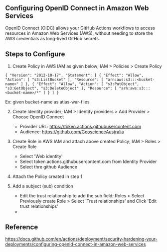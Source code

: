 ## Configuring OpenID Connect in Amazon Web Services

OpenID Connect (OIDC) allows your GitHub Actions workflows to access resources in Amazon Web Services (AWS), without needing to store the AWS credentials as long-lived GitHub secrets.

## Steps to Configure

1. Create Policy in AWS IAM as given below; IAM > Policies > Create Policy

`{ "Version": "2012-10-17", "Statement": [ { "Effect": "Allow", "Action": [ "s3:ListBucket" ], "Resource": [ "arn:aws:s3:::<bucket-name>" ] }, { "Effect": "Allow", "Action": [ "s3:PutObject", "s3:GetObject", "s3:DeleteObject" ], "Resource": [ "arn:aws:s3:::<bucket-name>/*" ] } ] }`

Ex: given bucket-name as atlas-war-files

2. Create Identity provider; IAM > Identity providers > Add Provider > Choose OpenID Connect

   - Provider URL: https://token.actions.githubusercontent.com
   - Audience: https://github.com/GeoscienceAustralia

3. Create Role in AWS IAM and attach above created Policy; IAM > Roles > Create Role

   - Select 'Web identity'
   - Select token.actions.githubusercontent.com from Identity Provider
   - Select thre github Audience

4. Attach the Policy created in step 1

5. Add a subject (sub) condition
   - Edit the trust relationship to add the sub field; Roles > Select Previously create Role > Select 'Trust relationships' and Click 'Edit trust relationships'
   -

## Reference

https://docs.github.com/en/actions/deployment/security-hardening-your-deployments/configuring-openid-connect-in-amazon-web-services
